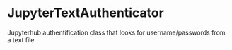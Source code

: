 # JupyterTextAuthenticator
Jupyterhub authentification class that looks for username/passwords from a text file

